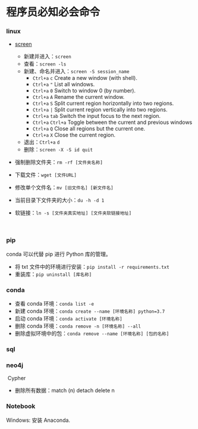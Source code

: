 # 程序员必知必会命令

### linux

- [screen](https://linuxize.com/post/how-to-use-linux-screen/)
  - 新建并进入：`screen`
  - 查看：`screen -ls`
  - 新建、命名并进入：`screen -S session_name`
    - `Ctrl+a` `c` Create a new window (with shell).
    - `Ctrl+a` `"` List all windows.
    - `Ctrl+a` `0` Switch to window 0 (by number).
    - `Ctrl+a` `A` Rename the current window.
    - `Ctrl+a` `S` Split current region horizontally into two regions.
    - `Ctrl+a` `|` Split current region vertically into two regions.
    - `Ctrl+a` `tab` Switch the input focus to the next region.
    - `Ctrl+a` `Ctrl+a` Toggle between the current and previous windows
    - `Ctrl+a` `Q` Close all regions but the current one.
    - `Ctrl+a` `X` Close the current region.
  - 退出：`Ctrl+a` `d`
  - 删除：`screen -X -S id quit`


- 强制删除文件夹：`rm -rf [文件夹名称]`

- 下载文件：`wget [文件URL]`

- 修改单个文件名：`mv [旧文件名] [新文件名]`

- 当前目录下文件夹的大小：`du -h -d 1`

- 软链接：`ln -s [文件夹真实地址] [文件夹软链接地址]`

  ​

### pip

conda 可以代替 pip 进行 Python 库的管理。

- 将 txt 文件中的环境进行安装：`pip install -r requirements.txt` 
- 重装库：`pip uninstall [库名称]` 

### conda

- 查看 conda 环境：`conda list -e`
- 新建 conda 环境：`conda create --name [环境名称] python=3.7` 
- 启动 conda 环境：`conda activate [环境名称]`
- 删除 conda 环境：`conda remove -n [环境名称] --all`
- 删除虚拟环境中的包：`conda remove --name [环境名称] [包的名称] `

### sql



### neo4j 

 Cypher

- 删除所有数据：match (n) detach delete n




### Notebook

Windows: 安装 Anaconda. 










